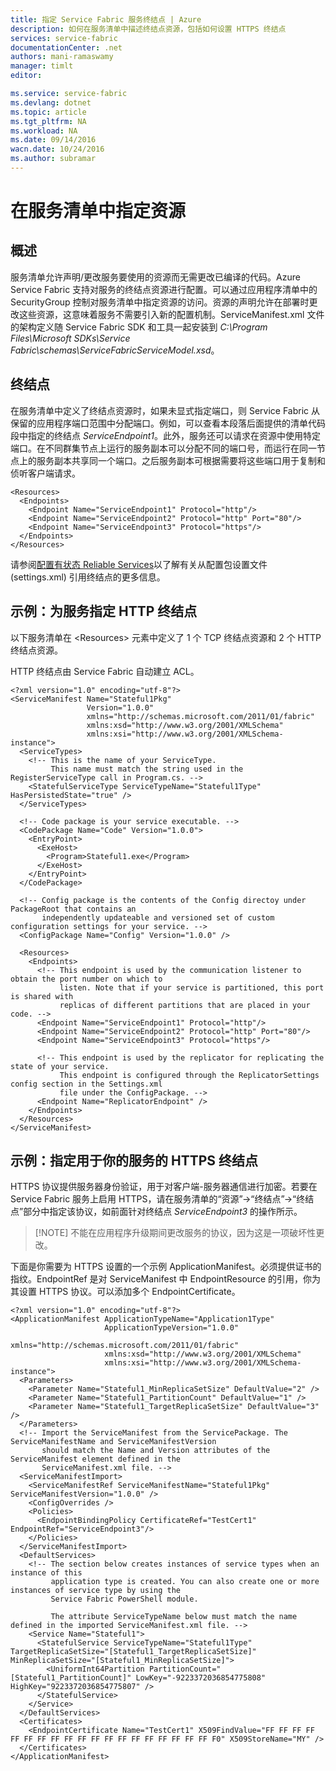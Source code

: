 ```yaml
---
title: 指定 Service Fabric 服务终结点 | Azure
description: 如何在服务清单中描述终结点资源，包括如何设置 HTTPS 终结点
services: service-fabric
documentationCenter: .net
authors: mani-ramaswamy
manager: timlt
editor: 

ms.service: service-fabric
ms.devlang: dotnet
ms.topic: article
ms.tgt_pltfrm: NA
ms.workload: NA
ms.date: 09/14/2016
wacn.date: 10/24/2016
ms.author: subramar
---
```


# 在服务清单中指定资源

## 概述

服务清单允许声明/更改服务要使用的资源而无需更改已编译的代码。Azure Service Fabric 支持对服务的终结点资源进行配置。可以通过应用程序清单中的 SecurityGroup 控制对服务清单中指定资源的访问。资源的声明允许在部署时更改这些资源，这意味着服务不需要引入新的配置机制。ServiceManifest.xml 文件的架构定义随 Service Fabric SDK 和工具一起安装到 *C:\\Program Files\\Microsoft SDKs\\Service Fabric\\schemas\\ServiceFabricServiceModel.xsd*。

## 终结点

在服务清单中定义了终结点资源时，如果未显式指定端口，则 Service Fabric 从保留的应用程序端口范围中分配端口。例如，可以查看本段落后面提供的清单代码段中指定的终结点 *ServiceEndpoint1*。此外，服务还可以请求在资源中使用特定端口。在不同群集节点上运行的服务副本可以分配不同的端口号，而运行在同一节点上的服务副本共享同一个端口。之后服务副本可根据需要将这些端口用于复制和侦听客户端请求。

    <Resources>
      <Endpoints>
        <Endpoint Name="ServiceEndpoint1" Protocol="http"/>
        <Endpoint Name="ServiceEndpoint2" Protocol="http" Port="80"/>
        <Endpoint Name="ServiceEndpoint3" Protocol="https"/>
      </Endpoints>
    </Resources>

请参阅[配置有状态 Reliable Services](./service-fabric-reliable-services-configuration.md)以了解有关从配置包设置文件 (settings.xml) 引用终结点的更多信息。

## 示例：为服务指定 HTTP 终结点

以下服务清单在 &lt;Resources&gt; 元素中定义了 1 个 TCP 终结点资源和 2 个 HTTP 终结点资源。

HTTP 终结点由 Service Fabric 自动建立 ACL。

    <?xml version="1.0" encoding="utf-8"?>
    <ServiceManifest Name="Stateful1Pkg"
                     Version="1.0.0"
                     xmlns="http://schemas.microsoft.com/2011/01/fabric"
                     xmlns:xsd="http://www.w3.org/2001/XMLSchema"
                     xmlns:xsi="http://www.w3.org/2001/XMLSchema-instance">
      <ServiceTypes>
        <!-- This is the name of your ServiceType.
             This name must match the string used in the RegisterServiceType call in Program.cs. -->
        <StatefulServiceType ServiceTypeName="Stateful1Type" HasPersistedState="true" />
      </ServiceTypes>

      <!-- Code package is your service executable. -->
      <CodePackage Name="Code" Version="1.0.0">
        <EntryPoint>
          <ExeHost>
            <Program>Stateful1.exe</Program>
          </ExeHost>
        </EntryPoint>
      </CodePackage>

      <!-- Config package is the contents of the Config directoy under PackageRoot that contains an
           independently updateable and versioned set of custom configuration settings for your service. -->
      <ConfigPackage Name="Config" Version="1.0.0" />

      <Resources>
        <Endpoints>
          <!-- This endpoint is used by the communication listener to obtain the port number on which to
               listen. Note that if your service is partitioned, this port is shared with
               replicas of different partitions that are placed in your code. -->
          <Endpoint Name="ServiceEndpoint1" Protocol="http"/>
          <Endpoint Name="ServiceEndpoint2" Protocol="http" Port="80"/>
          <Endpoint Name="ServiceEndpoint3" Protocol="https"/>

          <!-- This endpoint is used by the replicator for replicating the state of your service.
               This endpoint is configured through the ReplicatorSettings config section in the Settings.xml
               file under the ConfigPackage. -->
          <Endpoint Name="ReplicatorEndpoint" />
        </Endpoints>
      </Resources>
    </ServiceManifest>

## 示例：指定用于你的服务的 HTTPS 终结点

HTTPS 协议提供服务器身份验证，用于对客户端-服务器通信进行加密。若要在 Service Fabric 服务上启用 HTTPS，请在服务清单的“资源”->“终结点”->“终结点”部分中指定该协议，如前面针对终结点 *ServiceEndpoint3* 的操作所示。

>[!NOTE] 不能在应用程序升级期间更改服务的协议，因为这是一项破坏性更改。

下面是你需要为 HTTPS 设置的一个示例 ApplicationManifest。必须提供证书的指纹。EndpointRef 是对 ServiceManifest 中 EndpointResource 的引用，你为其设置 HTTPS 协议。可以添加多个 EndpointCertificate。

    <?xml version="1.0" encoding="utf-8"?>
    <ApplicationManifest ApplicationTypeName="Application1Type"
                         ApplicationTypeVersion="1.0.0"
                         xmlns="http://schemas.microsoft.com/2011/01/fabric"
                         xmlns:xsd="http://www.w3.org/2001/XMLSchema"
                         xmlns:xsi="http://www.w3.org/2001/XMLSchema-instance">
      <Parameters>
        <Parameter Name="Stateful1_MinReplicaSetSize" DefaultValue="2" />
        <Parameter Name="Stateful1_PartitionCount" DefaultValue="1" />
        <Parameter Name="Stateful1_TargetReplicaSetSize" DefaultValue="3" />
      </Parameters>
      <!-- Import the ServiceManifest from the ServicePackage. The ServiceManifestName and ServiceManifestVersion
           should match the Name and Version attributes of the ServiceManifest element defined in the
           ServiceManifest.xml file. -->
      <ServiceManifestImport>
        <ServiceManifestRef ServiceManifestName="Stateful1Pkg" ServiceManifestVersion="1.0.0" />
        <ConfigOverrides />
        <Policies>
          <EndpointBindingPolicy CertificateRef="TestCert1" EndpointRef="ServiceEndpoint3"/>
        </Policies>
      </ServiceManifestImport>
      <DefaultServices>
        <!-- The section below creates instances of service types when an instance of this
             application type is created. You can also create one or more instances of service type by using the
             Service Fabric PowerShell module.

             The attribute ServiceTypeName below must match the name defined in the imported ServiceManifest.xml file. -->
        <Service Name="Stateful1">
          <StatefulService ServiceTypeName="Stateful1Type" TargetReplicaSetSize="[Stateful1_TargetReplicaSetSize]" MinReplicaSetSize="[Stateful1_MinReplicaSetSize]">
            <UniformInt64Partition PartitionCount="[Stateful1_PartitionCount]" LowKey="-9223372036854775808" HighKey="9223372036854775807" />
          </StatefulService>
        </Service>
      </DefaultServices>
      <Certificates>
        <EndpointCertificate Name="TestCert1" X509FindValue="FF FF FF FF FF FF FF FF FF FF FF FF FF FF FF FF FF FF FF F0" X509StoreName="MY" />  
      </Certificates>
    </ApplicationManifest>

<!---HONumber=Mooncake_1017_2016-->